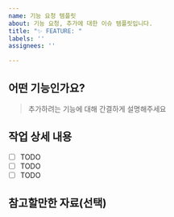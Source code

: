 ```yaml
---
name: 기능 요청 템플릿
about: 기능 요청, 추가에 대한 이슈 템플릿입니다.
title: "✨ FEATURE: "
labels: ''
assignees: ''

---
```


## 어떤 기능인가요?

> 추가하려는 기능에 대해 간결하게 설명해주세요

## 작업 상세 내용

- [ ] TODO
- [ ] TODO
- [ ] TODO

## 참고할만한 자료(선택)
